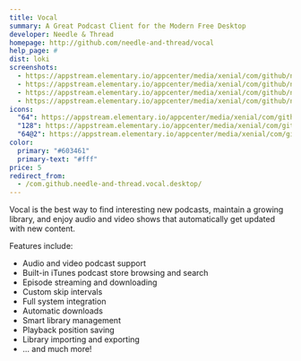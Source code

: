 ```yaml
---
title: Vocal
summary: A Great Podcast Client for the Modern Free Desktop
developer: Needle & Thread
homepage: http://github.com/needle-and-thread/vocal
help_page: #
dist: loki
screenshots:
  - https://appstream.elementary.io/appcenter/media/xenial/com/github/needle-and-thread.vocal.desktop/7D04EE73C9E016534F02D968C5F19094/screenshots/image-1_orig.png
  - https://appstream.elementary.io/appcenter/media/xenial/com/github/needle-and-thread.vocal.desktop/7D04EE73C9E016534F02D968C5F19094/screenshots/image-2_orig.png
  - https://appstream.elementary.io/appcenter/media/xenial/com/github/needle-and-thread.vocal.desktop/7D04EE73C9E016534F02D968C5F19094/screenshots/image-3_orig.png
  - https://appstream.elementary.io/appcenter/media/xenial/com/github/needle-and-thread.vocal.desktop/7D04EE73C9E016534F02D968C5F19094/screenshots/image-4_orig.png
icons:
  "64": https://appstream.elementary.io/appcenter/media/xenial/com/github/needle-and-thread.vocal.desktop/7D04EE73C9E016534F02D968C5F19094/icons/64x64/com.github.needle-and-thread.vocal_com.github.needle-and-thread.vocal.png
  "128": https://appstream.elementary.io/appcenter/media/xenial/com/github/needle-and-thread.vocal.desktop/7D04EE73C9E016534F02D968C5F19094/icons/128x128/com.github.needle-and-thread.vocal_com.github.needle-and-thread.vocal.png
  "64@2": https://appstream.elementary.io/appcenter/media/xenial/com/github/needle-and-thread.vocal.desktop/7D04EE73C9E016534F02D968C5F19094/icons/64x64@2/com.github.needle-and-thread.vocal_com.github.needle-and-thread.vocal.png
color:
  primary: "#603461"
  primary-text: "#fff"
price: 5
redirect_from:
  - /com.github.needle-and-thread.vocal.desktop/
---
```


<p>Vocal is the best way to find interesting new podcasts, maintain a growing library,
      and enjoy audio and video shows that automatically get updated with new content.</p>
<p>Features include:</p>
<ul>
  <li>Audio and video podcast support</li>
  <li>Built-in iTunes podcast store browsing and search</li>
  <li>Episode streaming and downloading</li>
  <li>Custom skip intervals</li>
  <li>Full system integration</li>
  <li>Automatic downloads</li>
  <li>Smart library management</li>
  <li>Playback position saving</li>
  <li>Library importing and exporting</li>
  <li>... and much more!</li>
</ul>